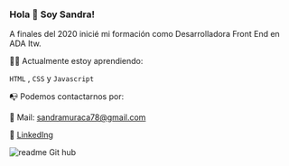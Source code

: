 ### Hola 👋 Soy Sandra!

A finales del 2020 inicié mi formación como Desarrolladora Front End en ADA Itw.

👨‍💻 Actualmente estoy aprendiendo:

`HTML` , `CSS` y `Javascript`

📭 Podemos contactarnos por:

📩 Mail: sandramuraca78@gmail.com

📰 [LinkedIng](https://www.linkedin.com/in/sandra-muraca-13a76146/)

![readme Git hub](https://user-images.githubusercontent.com/73021970/123563787-f8882f80-d78c-11eb-8e2c-4eded5d5c6f4.png)


<!--
**sandramuraca/sandramuraca** is a ✨ _special_ ✨ repository because its `README.md` (this file) appears on your GitHub profile.

Here are some ideas to get you started:

- 🔭 I’m currently working on ...
- 🌱 I’m currently learning ...
- 👯 I’m looking to collaborate on ...
- 🤔 I’m looking for help with ...
- 💬 Ask me about ...
- 📫 How to reach me: ...
- 😄 Pronouns: ...
- ⚡ Fun fact: ...
-->
